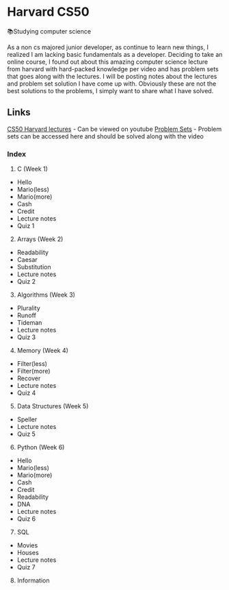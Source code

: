 # Harvard CS50

:books:Studying computer science

  As a non cs majored junior developer, as continue to learn new things, I realized I am lacking basic fundamentals as a developer. 
Deciding to take an online course, I found out about this amazing computer science lecture from harvard with hard-packed knowledge per 
video and has problem sets that goes along with the lectures. I will be posting notes about the lectures and problem set solution I have come up with. Obviously these are not the best solutions to the problems,
I simply want to share what I have solved. 

## Links

[CS50 Harvard lectures](https://www.youtube.com/playlist?list=PLhQjrBD2T381L3iZyDTxRwOBuUt6m1FnW) - Can be viewed on youtube
[Problem Sets](https://cs50.harvard.edu/college/) - Problem sets can be accessed here and should be solved along with the video

### Index

1. C (Week 1)
  * Hello
  * Mario(less)
  * Mario(more)
  * Cash
  * Credit
  * Lecture notes
  * Quiz 1
2. Arrays (Week 2)
  * Readability
  * Caesar
  * Substitution
  * Lecture notes
  * Quiz 2
3. Algorithms (Week 3)
  * Plurality
  * Runoff
  * Tideman
  * Lecture notes
  * Quiz 3
4. Memory (Week 4)
  * Filter(less)
  * Filter(more)
  * Recover
  * Lecture notes
  * Quiz 4
5. Data Structures (Week 5)
  * Speller
  * Lecture notes
  * Quiz 5
6. Python (Week 6)
  * Hello
  * Mario(less)
  * Mario(more)
  * Cash
  * Credit
  * Readability
  * DNA
  * Lecture notes
  * Quiz 6
7. SQL
  * Movies
  * Houses
  * Lecture notes
  * Quiz 7
8. Information 


